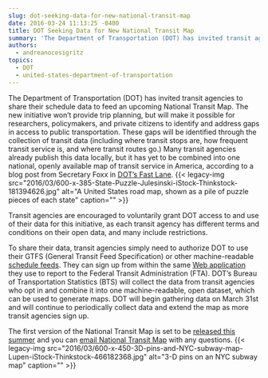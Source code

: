 ```yaml
---
slug: dot-seeking-data-for-new-national-transit-map
date: 2016-03-24 11:13:25 -0400
title: DOT Seeking Data for New National Transit Map
summary: 'The Department of Transportation (DOT) has invited transit agencies to share their schedule data to feed an upcoming National Transit Map. The new initiative won’t provide trip planning, but will make it possible for researchers, policymakers, and private citizens to identify and address gaps in access to public transportation. These gaps will be identified through'
authors:
  - andreanocesigritz
topics:
  - DOT
  - united-states-department-of-transportation
---
```


The Department of Transportation (DOT) has invited transit agencies to share their schedule data to feed an upcoming National Transit Map. The new initiative won’t provide trip planning, but will make it possible for researchers, policymakers, and private citizens to identify and address gaps in access to public transportation. These gaps will be identified through the collection of transit data (including where transit stops are, how frequent transit service is, and where transit routes go.) Many transit agencies already publish this data locally, but it has yet to be combined into one national, openly available map of transit service in America, according to a blog post from Secretary Foxx in [DOT’s Fast Lane](https://www.transportation.gov/fastlane/housing-transportation-and-opportunity). {{< legacy-img src="2016/03/600-x-385-State-Puzzle-Julesinski-iStock-Thinkstock-181394626.jpg" alt="A United States road map, shown as a pile of puzzle pieces of each state" caption="" >}} 

Transit agencies are encouraged to voluntarily grant DOT access to and use of their data for this initiative, as each transit agency has different terms and conditions on their open data, and many include restrictions.

To share their data, transit agencies simply need to authorize DOT to use their GTFS (General Transit Feed Specification) or other machine-readable [schedule feeds](http://gis.rita.dot.gov/Transit/). They can sign up from within the same [Web application](https://faces.fta.dot.gov/suite/) they use to report to the Federal Transit Administration (FTA). DOT’s Bureau of Transportation Statistics (BTS) will collect the data from transit agencies who opt in and combine it into one machine-readable, open dataset, which can be used to generate maps. DOT will begin gathering data on March 31st and will continue to periodically collect data and extend the map as more transit agencies sign up.

The first version of the National Transit Map is set to be [released this summer](http://gis.rita.dot.gov/Transit/FAQ.html) and you can [email National Transit Map](mailto:NationalTransitMap@dot.gov) with any questions. {{< legacy-img src="2016/03/600-x-450-3D-pins-and-NYC-subway-map-Lupen-iStock-Thinkstock-466182368.jpg" alt="3-D pins on an NYC subway map" caption="" >}}